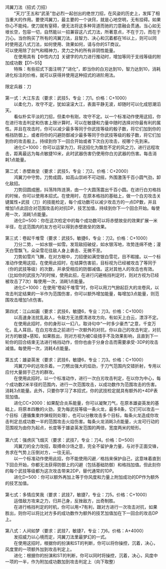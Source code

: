 <title>鸿翼刀法</title>
<meta name="GENERATOR" content="WinCHM">
<meta http-equiv="Content-Type" content="text/html; charset=gb2312">
<br>鸿翼刀法（招式·刀招）
<br>　　“天刀”王五和“武圣”忽必烈一起创出的绝世刀招，在风姿的历史上，发挥了相当重大的作用。要使鸿翼刀，最主要的一个诀窍，就是心地空明，无有挂碍。如果你心不能纯，使刀就有窒碍，便无法将这多种背道而驰的刀意融会贯通。当心如无垠长空，包容一切，自然能以一招兼容这八式刀法，所著意点，不在于刀，而在于刀心。当你购买了所有的鸿翼刀法，且智力、决心和沉着都在16以上，则可以同时使用这八式刀法，如何使用、效果如何，请与你的ST商议。
<br>    可以使用除了剑气和精神力，灵力之外的所有非阴性能量。
<br>　　在使用具有【中性内力】关键字的内力进行推动时，增加等同于支线等级的附加成功数【D1~S5】
<br>　　特殊：有些招式下面注明了“进化”，即当你的白刃达到10，智力达到10，消耗进化标注的价格，就可以获得并使用这种招式的进阶用法。
<br>
<br>限定兵器：刀
<br>
<br>第一式：大江东去（要求：武技5，专业：刀1。价格：C+1000）
<br>　　以柔化力，攻守不定，犹如滚滚大江，表面平静无波，却随时可以化成怒潮滔天。
<br>　　看似朴实平淡的刀招，但柔中有刚，攻守不定。以一个标准动作使用这招，你在进行攻击判定和伤害上限计算时，可以在敏捷和力量中随时选择对你最有利的属性。并且在攻击时，你可以减少最多等同于你武技等级的骰子数，将它们加到你的格挡防御上，或者将你的闪避防御减少最多等同于你武技等级的骰子数，将它们加到你的攻击骰上。持续到你下一回合开始或者下次白刃攻击，视哪个先到来。
<br>　　进化C+1000：你可以运掌为刀，将这招化为飘忽不定的风之刀，进行远程攻击，距离最远为每点敏捷10米，此时武器伤害仍使用你白刃武器的伤害。每击消耗1点能量。
<br>
<br>第二式：赤壁故垒（要求：武技5，专业：刀2。价格：C+2000）
<br>　　鸿翼刀中守势。刀势成圆，如高山崇岭不可动摇，外围激荡千百小圆气劲，卸化敌招。
<br>　　刀势回圆成圈，抖荡阵阵涟漪，由一个大圆荡震出千百小圆。在进行白刃格挡的时候，你可以使用本招式。在使用时，在原本格挡的基础上，做一个白刃攻击关键属性+武技（刀）的技能检定，每个成功数可以减少攻击方的一点DP数，并且增加1点此回合对范围攻击的对抗DP，技艺加值，持续到你下一个回合开始。每使用一次，消耗1点能量。
<br>　　进化D+500：你在这次检定中的每个成功数可以将赤壁故垒的效果扩展一米半径，在这范围内的友方也可以得到赤壁故垒的效果。
<br>
<br>第三式：卷起千堆雪（要求：武技5，敏捷6，专业：刀2。价格：C+1000）
<br>　　刀分二势，一如水银一如雪。发现敌招破绽，如水银泻地，攻势连绵不绝；漫天白雪飘飞，朵朵雪花往敌人身上袭击、无微不至。
<br>　　刀势如雪片飞舞，在对方眼中，刀招便如满空银白雪花，目不暇接。以一个标准动作使用这招，在使用此招时，在结算伤害前，目标视为已经被攻击了等同于（你的武技等级）的次数，并承受相应的防御减值。这对其他人的攻击也有效。（比如你的武技为7的时候，使用此招，在进行闪避格挡判定时，则对方视为已经被攻击了7次）每使用一次，消耗1点能量。
<br>　　进化C+1000：在使用“卷起千堆雪”时，你可以用刀气掀起巨大的龙卷风，以攻击判定结果的一半作为范围伤害，你可以额外增加能量，每增加3点能量，则范围攻击增加1点伤害。
<br>
<br>第四式：江山如画（要求：武技6，敏捷6，专业：刀3。价格：C+1000）
<br>　　以高速身法扰乱敌人，令敌方无法摸清进攻方向，有如天上白云，漂浮不定。
<br>　　在使用此招时，你的身形以一幻八，取诗句中“一时多少豪杰”之意，千变万化，乱人耳目。在白刃攻击之前进行一次额外的对抗，你以自己的攻击判定，对抗对方的敏捷+感知，如果胜出，则对方视为被C级措手不及效果影响，且直到下一轮你的回合结束无法进行格挡动作，但你也由于分身合击而需要承受-3DP的攻击减值。每使用一次，消耗4点能量。
<br>
<br>第五式：雄姿英发（要求：武技6，敏捷6，专业：刀3。价格：C+1000）
<br>　　鸿翼刀中的远攻杀着。一刀劈出强大的焰劲，于刀气范围内交错折射，专用以应付大量弱于己方的群攻。
<br>　　在使用此招时，以一个标准动作，进行一次白刃攻击判定，在以你为中心，每个成功数2米半径的范围内，进行一次范围攻击，以成功数作为范围攻击的伤害。消耗3点能量。此外，只要你学习了本招式，你的武技检定就具有额外的+4DP表现加值。
<br>　　进化CC+2000：如果配合炎系能量，你可以凝聚刀气，在原本雄姿英发的基础上，将原本四散的火劲，变为每武技等级一条火龙，最多8条，它们可以攻击一个目标（遵循集束炸弹规则处理），也可以分散攻击多个目标，每条火龙造成你攻击判定总成功数一半的范围攻击火焰伤害。每条火龙消耗3点能量，火龙可行动的范围视为由你为起点，长度等于雄姿英发范围的两倍，宽度两米的矩形。
<br>　　
<br>第六式：强虏灰飞烟灭（要求：武技7，专业：刀4。价格：D+500）
<br>　　鸿翼刀的全力攻招，取搏命沙场之意，完全不留护身力量，与对手正面交锋，务求在气势上压倒对方，一往无前。
<br>　　以一个标准动作使用此招，你不能使用闪避／格挡来保护自己，这意味着直到下回合开始，你都无法获得防御上的闪避（包括基础防御）和格挡加值。但此刻你的每个武技等级都为这次攻击带来2DP，替代通常的1DP。
<br>　　进化D+500：你可以额外再加上等于你风度和力量上附加成功的DP作为额外的技艺加值。
<br>
<br>第七式：多情应笑我（要求：武技7，敏捷7，专业：刀5。价格：C+1000）
<br>　　运借敌方攻来之力，归并己身，反挫敌方，出奇制胜。
<br>　　在进行格挡判定的时机，你可以用+7有利，跟对方进行一次攻击对抗，如果胜出，则你可以将比对方多的成功数作为额外的技艺加值加在下一回合的攻击DP上。
<br>
<br>第八式：人间如梦（要求：武技7，敏捷7，专业：刀6。价格：A+4000）
<br>　　发招威力以心境而定，鸿翼刀法里最梦幻的一式。
<br>　　在使用这招时，根据你的扮演和ST的判断，你可以将你操控，沉着，决心，风度里的一项额外加到攻击判定上。
<br>　　进化：根据你的扮演和ST的判断，你可以同时将操控，沉着，决心，风度中一项的一半，作为附加成功数加到攻击判定上（向下取整） 